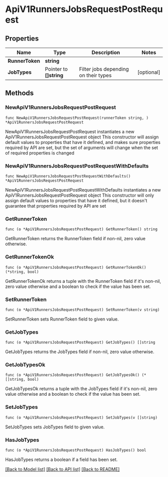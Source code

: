 # ApiV1RunnersJobsRequestPostRequest

## Properties

Name | Type | Description | Notes
------------ | ------------- | ------------- | -------------
**RunnerToken** | **string** |  | 
**JobTypes** | Pointer to **[]string** | Filter jobs depending on their types | [optional] 

## Methods

### NewApiV1RunnersJobsRequestPostRequest

`func NewApiV1RunnersJobsRequestPostRequest(runnerToken string, ) *ApiV1RunnersJobsRequestPostRequest`

NewApiV1RunnersJobsRequestPostRequest instantiates a new ApiV1RunnersJobsRequestPostRequest object
This constructor will assign default values to properties that have it defined,
and makes sure properties required by API are set, but the set of arguments
will change when the set of required properties is changed

### NewApiV1RunnersJobsRequestPostRequestWithDefaults

`func NewApiV1RunnersJobsRequestPostRequestWithDefaults() *ApiV1RunnersJobsRequestPostRequest`

NewApiV1RunnersJobsRequestPostRequestWithDefaults instantiates a new ApiV1RunnersJobsRequestPostRequest object
This constructor will only assign default values to properties that have it defined,
but it doesn't guarantee that properties required by API are set

### GetRunnerToken

`func (o *ApiV1RunnersJobsRequestPostRequest) GetRunnerToken() string`

GetRunnerToken returns the RunnerToken field if non-nil, zero value otherwise.

### GetRunnerTokenOk

`func (o *ApiV1RunnersJobsRequestPostRequest) GetRunnerTokenOk() (*string, bool)`

GetRunnerTokenOk returns a tuple with the RunnerToken field if it's non-nil, zero value otherwise
and a boolean to check if the value has been set.

### SetRunnerToken

`func (o *ApiV1RunnersJobsRequestPostRequest) SetRunnerToken(v string)`

SetRunnerToken sets RunnerToken field to given value.


### GetJobTypes

`func (o *ApiV1RunnersJobsRequestPostRequest) GetJobTypes() []string`

GetJobTypes returns the JobTypes field if non-nil, zero value otherwise.

### GetJobTypesOk

`func (o *ApiV1RunnersJobsRequestPostRequest) GetJobTypesOk() (*[]string, bool)`

GetJobTypesOk returns a tuple with the JobTypes field if it's non-nil, zero value otherwise
and a boolean to check if the value has been set.

### SetJobTypes

`func (o *ApiV1RunnersJobsRequestPostRequest) SetJobTypes(v []string)`

SetJobTypes sets JobTypes field to given value.

### HasJobTypes

`func (o *ApiV1RunnersJobsRequestPostRequest) HasJobTypes() bool`

HasJobTypes returns a boolean if a field has been set.


[[Back to Model list]](../README.md#documentation-for-models) [[Back to API list]](../README.md#documentation-for-api-endpoints) [[Back to README]](../README.md)


